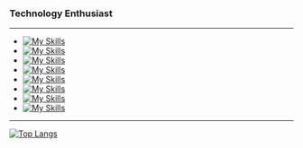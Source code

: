 ### Technology Enthusiast      
---

 - [![My Skills](https://skillicons.dev/icons?i=js,nodejs,express,react)](https://skillicons.dev)
 - [![My Skills](https://skillicons.dev/icons?i=java,spring)](https://skillicons.dev)
 - [![My Skills](https://skillicons.dev/icons?i=html,css,bootstrap)](https://skillicons.dev)
 - [![My Skills](https://skillicons.dev/icons?i=c,python)](https://skillicons.dev)
 - [![My Skills](https://skillicons.dev/icons?i=postgres,mysql,mongodb,firebase)](https://skillicons.dev)
 - [![My Skills](https://skillicons.dev/icons?i=git,github,docker)](https://skillicons.dev)
 - [![My Skills](https://skillicons.dev/icons?i=redis,rabbitmq)](https://skillicons.dev)
 - [![My Skills](https://skillicons.dev/icons?i=linux,windows)](https://skillicons.dev)

--- 
 [![Top Langs](https://github-readme-stats.vercel.app/api/top-langs/?username=Lemersom&layout=compact&theme=dark)](https://github.com/anuraghazra/github-readme-stats)
 
